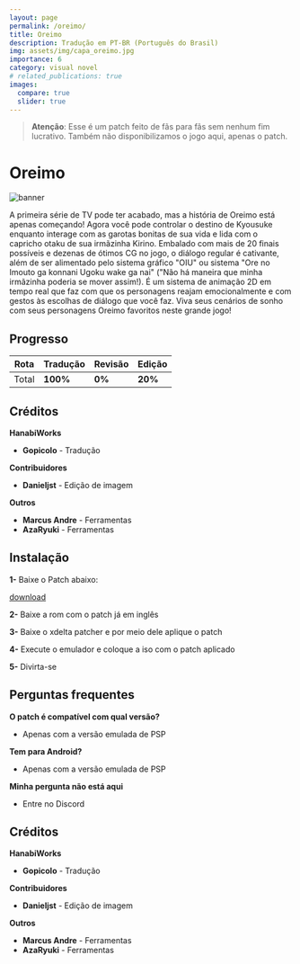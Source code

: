 ```yaml
---
layout: page
permalink: /oreimo/
title: Oreimo
description: Tradução em PT-BR (Português do Brasil)
img: assets/img/capa_oreimo.jpg
importance: 6
category: visual novel
# related_publications: true
images:
  compare: true
  slider: true
---
```


> **Atenção**: Esse é um patch feito de fãs para fãs sem nenhum fim lucrativo. Também não disponibilizamos o jogo aqui, apenas o patch.


# Oreimo

![banner](https://s2.vndb.org/cv/62/15862.jpg)

A primeira série de TV pode ter acabado, mas a história de Oreimo está apenas começando! Agora você pode controlar o destino de Kyousuke enquanto interage com as garotas bonitas de sua vida e lida com o capricho otaku de sua irmãzinha Kirino. Embalado com mais de 20 finais possíveis e dezenas de ótimos CG no jogo, o diálogo regular é cativante, além de ser alimentado pelo sistema gráfico "OIU" ou sistema "Ore no Imouto ga konnani Ugoku wake ga nai" ("Não há maneira que minha irmãzinha poderia se mover assim!). É um sistema de animação 2D em tempo real que faz com que os personagens reajam emocionalmente e com gestos às escolhas de diálogo que você faz. Viva seus cenários de sonho com seus personagens Oreimo favoritos neste grande jogo!

## Progresso

| Rota         | Tradução | Revisão | Edição |
|--------------|----------|---------|------------|
| Total      | **100%**  | **0%** | **20%**  |


## Créditos

**HanabiWorks**	

* **Gopicolo** - Tradução

**Contribuidores**

* **Danieljst** - Edição de imagem

**Outros**

- **Marcus Andre** - Ferramentas
- **AzaRyuki** - Ferramentas


## Instalação

<!-- !!!warning "O patch está na etapa de revisão, será disponibizado assim que for finalizada." -->  

**1-** Baixe o Patch abaixo:

[download](https://www.mediafire.com/file/8via1txiiu1f0jf/Oreimo_Disco1_Pt-br_1.0.xdelta/file)

**2-** Baixe a rom com o patch já em inglês

**3-** Baixe o xdelta patcher e por meio dele aplique o patch 

**4-** Execute o emulador e coloque a iso com o patch aplicado

**5-** Divirta-se


## Perguntas frequentes

**O patch é compatível com qual versão?**
- Apenas com a versão emulada de PSP 

**Tem para Android?**
- Apenas com a versão emulada de PSP 

**Minha pergunta não está aqui**
- Entre no Discord


## Créditos

**HanabiWorks**	

* **Gopicolo** - Tradução

**Contribuidores**

* **Danieljst** - Edição de imagem

**Outros**

- **Marcus Andre** - Ferramentas
- **AzaRyuki** - Ferramentas
